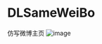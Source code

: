 # DLSameWeiBo
仿写微博主页
![image](http://github.com/shineDongDongEr/DLSameWeiBo/raw/master/DLSameWeiBo/仿微博项目Swift4.0.gif)
